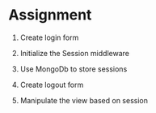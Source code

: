 # Assignment

1. Create login form

2. Initialize the Session middleware

3. Use MongoDb to store sessions

4. Create logout form

5. Manipulate the view based on session
